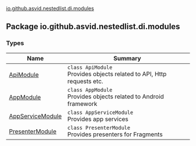 [io.github.asvid.nestedlist.di.modules](./index.md)

## Package io.github.asvid.nestedlist.di.modules

### Types

| Name | Summary |
|---|---|
| [ApiModule](-api-module/index.md) | `class ApiModule`<br>Provides objects related to API, Http requests etc. |
| [AppModule](-app-module/index.md) | `class AppModule`<br>Provides objects related to Android framework |
| [AppServiceModule](-app-service-module/index.md) | `class AppServiceModule`<br>Provides app services |
| [PresenterModule](-presenter-module/index.md) | `class PresenterModule`<br>Provides presenters for Fragments |

